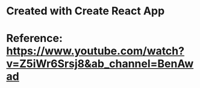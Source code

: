 # Created with Create React App

# Reference: https://www.youtube.com/watch?v=Z5iWr6Srsj8&ab_channel=BenAwad

